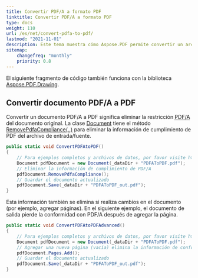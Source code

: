 ```yaml
---
title: Convertir PDF/A a formato PDF
linktitle: Convertir PDF/A a formato PDF
type: docs
weight: 110
url: /es/net/convert-pdfa-to-pdf/
lastmod: "2021-11-01"
description: Este tema muestra cómo Aspose.PDF permite convertir un archivo PDF/A a un documento PDF con la biblioteca .NET.
sitemap:
    changefreq: "monthly"
    priority: 0.8
---
```


El siguiente fragmento de código también funciona con la biblioteca [Aspose.PDF.Drawing](/pdf/es/net/drawing/).

## Convertir documento PDF/A a PDF

Convertir un documento PDF/A a PDF significa eliminar la restricción <abbr title="Portable Document Format Archive">PDF/A</abbr> del documento original.
La clase [Document](https://reference.aspose.com/pdf/net/aspose.pdf/document) tiene el método [RemovePdfaCompliance(..)](https://reference.aspose.com/pdf/net/aspose.pdf/document/methods/removepdfacompliance) para eliminar la información de cumplimiento de PDF del archivo de entrada/fuente.

```csharp
public static void ConvertPDFAtoPDF()
{
    // Para ejemplos completos y archivos de datos, por favor visite https://github.com/aspose-pdf/Aspose.PDF-for-.NET
    Document pdfDocument = new Document(_dataDir + "PDFAToPDF.pdf");
    // Eliminar la información de cumplimiento de PDF/A
    pdfDocument.RemovePdfaCompliance();
    // Guardar el documento actualizado
    pdfDocument.Save(_dataDir + "PDFAToPDF_out.pdf");
}
```
Esta información también se elimina si realiza cambios en el documento (por ejemplo, agregar páginas). En el siguiente ejemplo, el documento de salida pierde la conformidad con PDF/A después de agregar la página.

```csharp
public static void ConvertPDFAtoPDFAdvanced()
{
    // Para ejemplos completos y archivos de datos, por favor visite https://github.com/aspose-pdf/Aspose.PDF-for-.NET
    Document pdfDocument = new Document(_dataDir + "PDFAToPDF.pdf");
    // Agregar una nueva página (vacía) elimina la información de conformidad con PDF/A.
    pdfDocument.Pages.Add();
    // Guardar el documento actualizado
    pdfDocument.Save(_dataDir + "PDFAToPDF_out.pdf");
}
```
